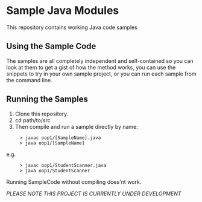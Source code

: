 # Sample Java Modules

This repository contains working Java code samples


## Using the Sample Code

The samples are all completely independent and self-contained so you can look at them to get a gist of how the method works, you can use the snippets to try in your own sample project, or you can run each sample from the command line.

## Running the Samples
 1.  Clone this repository.
 2.  cd path/to/src  
 3.  Then compile and run a sample directly by name:    
```
     > javac oop1/[SampleName].java
     > java oop1/[SampleName]
```
e.g.
```
     > javac oop1/StudentScanner.java
     > java oop1/StudentScanner
```
Running SampleCode without compiling does'nt work.

*PLEASE NOTE THIS PROJECT IS CURRENTLY UNDER DEVELOPMENT*